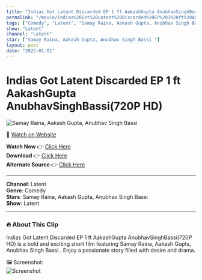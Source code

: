 ```yaml
---
title: "Indias Got Latent Discarded EP 1 ft AakashGupta AnubhavSinghBassi(720P HD)"
permalink: "/movie/Indias%20Got%20Latent%20Discarded%20EP%201%20ft%20AakashGupta%20AnubhavSinghBassi(720P%20HD)"
tags: ["Comedy", "Latent", "Samay Raina, Aakash Gupta, Anubhav Singh Bassi "]
show: "Latent"
channel: "Latent"
star: ["Samay Raina, Aakash Gupta, Anubhav Singh Bassi "]
layout: post
date: "2025-01-01"
---
```


# Indias Got Latent Discarded EP 1 ft AakashGupta AnubhavSinghBassi(720P HD)

![Samay Raina, Aakash Gupta, Anubhav Singh Bassi ](https://img.lulucdn.com/4cahwxaf89g4_xt.jpg)

🔗 [Watch on Website](https://adult.indianseries.site/movie/Indias%20Got%20Latent%20Discarded%20EP%201%20ft%20AakashGupta%20AnubhavSinghBassi(720P%20HD))

**Watch Now** 👉 [Click Here](https://adult.indianseries.site/movie/Indias%20Got%20Latent%20Discarded%20EP%201%20ft%20AakashGupta%20AnubhavSinghBassi(720P%20HD))  
**Download** 👉 [Click Here](https://adult.indianseries.site/movie/Indias%20Got%20Latent%20Discarded%20EP%201%20ft%20AakashGupta%20AnubhavSinghBassi(720P%20HD))  
**Alternate Source** 👉 [Click Here](https://adult.indianseries.site/movie/Indias%20Got%20Latent%20Discarded%20EP%201%20ft%20AakashGupta%20AnubhavSinghBassi(720P%20HD))

---

**Channel**: Latent  
**Genre**: Comedy  
**Stars**: Samay Raina, Aakash Gupta, Anubhav Singh Bassi   
**Show**: Latent

---

### 🔥 About This Clip

Indias Got Latent Discarded EP 1 ft AakashGupta AnubhavSinghBassi(720P HD) is a bold and exciting short film featuring Samay Raina, Aakash Gupta, Anubhav Singh Bassi . Enjoy a passionate story filled with desire and drama.
 
🖼️ Screenshot:  
![Screenshot](https://img.lulucdn.com/4cahwxaf89g4_xt.jpg)
